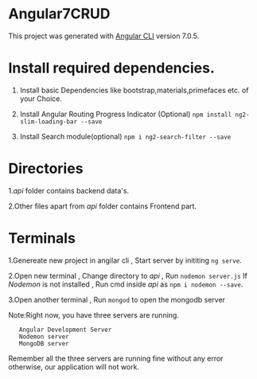 # Angular7CRUD

This project was generated with [Angular CLI](https://github.com/angular/angular-cli) version 7.0.5.

# Install required dependencies.
   1. Install basic Dependencies like bootstrap,materials,primefaces etc. of your Choice.
   
   2. Install Angular Routing Progress Indicator (Optional)
      `npm install ng2-slim-loading-bar --save`
      
   3. Install Search module(optional)
      `npm i ng2-search-filter --save`
      
# Directories 
 1.*api* folder contains backend data's.
 
 2.Other files apart from *api* folder contains Frontend part.
 
# Terminals
1.Genereate new project in angilar cli , Start server by inititing `ng serve`.

2.Open new terminal , Change directory to *api* , Run `nodemon server.js`
   If *Nodemon* is not installed , Run cmd inside *api* as `npm i nodemon --save`.
   
3.Open another terminal , Run `mongod` to open the mongodb server

  Note:Right now, you have three servers are running.
  
       Angular Development Server
       Nodemon server
       MongoDB server
Remember all the three servers are running fine without any error otherwise, our application will not work.
